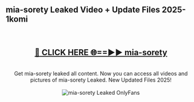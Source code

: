 <h2>mia-sorety Leaked Video + Update Files 2025- 1komi</h2>
<br>
<div align="center">
<h2><a href="https://libra.edu.pl?mia-sorety" rel="nofollow">🔴 CLICK HERE 🌐==►► mia-sorety</a></h2>
<br>
Get mia-sorety leaked all content. Now you can access all videos and pictures of mia-sorety Leaked. New Updated Files 2025!
<br>
<br>
<a href="https://libra.edu.pl?mia-sorety" rel="nofollow" data-target="animated-image.originalLink"><img src="https://i.ibb.co.com/WyWwxjT/player-gif2.gif" alt="mia-sorety Leaked OnlyFans" style="max-width: 100%; display: inline-block;" data-target="animated-image.originalImage"></a>
</div>
<br>
